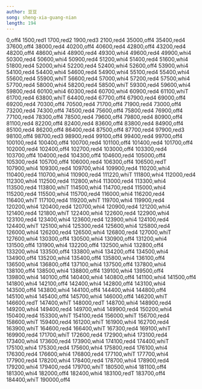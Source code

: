```yaml
---
author: 豆豆
song: sheng-xia-guang-nian
length: 194
---
```

0,off4
1500,red1
1700,red2
1900,red3
2100,red4
35000,off4
35400,red4
37600,off4
38000,red4
40200,off4
40600,red4
42800,off4
43200,red4
48200,off4
48600,whi4
48900,red4
49300,whi4
49600,red4
49900,whi4
50300,red4
50600,whi4
50900,red4
51200,whi4
51400,red4
51600,whi4
51800,red4
52000,whi4
52200,red4
52400,whi4
52600,off4
53900,whi4
54100,red4
54400,whi4
54600,red4
54900,whi4
55100,red4
55400,whi4
55600,red4
55900,whiT
56600,red4
57000,whi4
57200,red4
57500,whi4
57700,red4
58000,whi4
58200,red4
58500,whiT
59300,red4
59600,whi4
59800,red4
60100,whi4
60300,red4
60700,whi4
60900,red4
61100,whiT
61700,red4
63800,whiT
64400,red4
67700,off4
67900,red4
69000,off4
69200,red4
70300,off4
70500,red4
71700,off4
71900,red4
73000,off4
73200,red4
74300,off4
74500,red4
75600,off4
75800,red4
76900,off4
77100,red4
78300,off4
78500,red4
79600,off4
79800,red4
80900,off4
81100,red4
82200,off4
82400,red4
83600,off4
83800,red4
84900,off4
85100,red4
86200,off4
86400,red4
87500,off4
87700,red4
97900,red3
98100,off4
98700,red3
98900,red4
99100,off4
99400,red4
99700,off4
100100,red4
100400,off4
100700,red4
101100,off4
101400,red4
101700,off4
102000,red4
102400,off4
102700,red4
103000,off4
103300,red4
103700,off4
104000,red4
104300,off4
104600,red4
105000,off4
105300,red4
105700,off4
106000,red4
106300,off4
106500,redT
107900,whi4
109300,red4
109700,whi4
109900,red4
110200,whi4
110400,red4
110700,whi4
110900,red4
111220,whiT
111800,whi4
112000,red4
112300,whi4
112500,red4
112800,whi4
113000,red4
113300,whi4
113500,red4
113800,whiT
114500,whi4
114700,red4
115000,whi4
115200,red4
115500,whi4
115700,red4
116000,whi4
116200,red4
116400,whiT
117100,red4
119200,whiT
119700,whi4
119900,red4
120200,whi4
120400,red4
120700,whi4
120900,red4
121200,whi4
121400,red4
121800,whiT
122400,whi4
122600,red4
122900,whi4
123100,red4
123400,whi4
123600,red4
123900,whi4
124100,red4
124400,whiT
125100,whi4
125300,red4
125600,whi4
125800,red4
126000,whi4
126200,red4
126500,whi4
126800,red4
127000,whiT
127600,whi4
130300,off4
130500,whi4
130900,off4
131200,whi4
131500,off4
131900,whi4
132200,off4
132500,whi4
132800,off4
133200,whi4
133500,off4
133800,whi4
134200,off4
134500,whi4
134900,off4
135200,whi4
135400,off4
135800,whi4
136100,off4
136500,whi4
136800,off4
137100,whi4
137500,off4
137800,whi4
138100,off4
138500,whi4
138800,off4
139100,whi4
139500,off4
139800,whi4
140100,off4
140400,whi4
140800,off4
141100,whi4
141500,off4
141800,whi4
142100,off4
142400,whi4
142800,off4
143100,whi4
143500,off4
143800,whi4
144100,off4
144400,whi4
144800,off4
145100,whi4
145400,off4
145700,whi4
146000,off4
146200,whiT
146600,redT
147400,whiT
148000,redT
148700,whi4
148900,red4
149200,whi4
149400,red4
149700,whi4
149900,red4
150200,whi4
150400,red4
153300,whiT
154100,red4
156000,whiT
156700,red4
158600,whiT
159400,red4
161200,whiT
161900,whi4
162700,red4
163900,whiT
164600,red4
166400,whiT
167300,red4
169100,whiT
169900,red4
171700,whiT
172600,red4
172900,whi4
173100,red4
173400,whi4
173600,red4
173900,whi4
174100,red4
174400,whiT
175100,whi4
175300,red4
175600,whi4
175800,red4
176100,whi4
176300,red4
176600,whi4
176800,red4
177100,whiT
177700,whi4
177900,red4
178200,whi4
178400,red4
178700,whi4
178900,red4
179200,whi4
179400,red4
179700,whiT
180500,whi4
181100,off4
181300,whi4
182000,off4
182400,whi4
183100,redT
183700,off4
184400,whiT
190000,off4